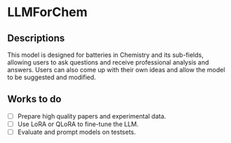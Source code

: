 # LLMForChem

## Descriptions
This model is designed for batteries in Chemistry and its sub-fields, allowing users to ask questions and receive professional analysis and answers. Users can also come up with their own ideas and allow the model to be suggested and modified.

## Works to do
 - [ ] Prepare high quality papers and experimental data.
 - [ ] Use LoRA or QLoRA to fine-tune the LLM.
 - [ ] Evaluate and prompt models on testsets.